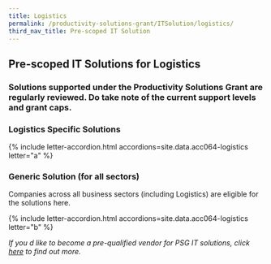 ```yaml
---
title: Logistics
permalink: /productivity-solutions-grant/ITSolution/logistics/
third_nav_title: Pre-scoped IT Solution
---
```


## Pre-scoped IT Solutions for Logistics

### Solutions supported under the Productivity Solutions Grant are regularly reviewed. Do take note of the current support levels and grant caps.

### Logistics Specific Solutions
{% include letter-accordion.html accordions=site.data.acc064-logistics letter="a" %}

### Generic Solution (for all sectors)
Companies across all business sectors (including Logistics) are eligible for the solutions here.

{% include letter-accordion.html accordions=site.data.acc064-logistics letter="b" %}

_If you d like to become a pre-qualified vendor for PSG IT solutions, click <a target='_blank' href='https://www.imda.gov.sg/icmvendors' >here</a> to find out more._